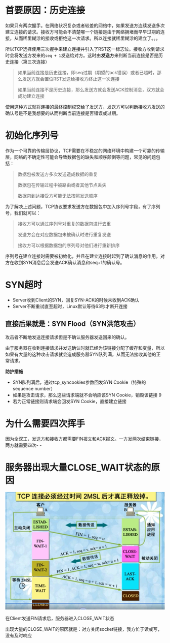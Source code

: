 # 首要原因：历史连接

如果只有两次握手。在网络状况复杂或者较差的网络中，如果发送方连续发送多次建立连接的请求。接收方可能会不清楚哪一个链接是由于网络拥堵而早早过期的连接，从而稀里糊涂的接收或拒绝这一次请求。所以连接就稀里糊涂的建立了。。。

所以TCP选择使用三次握手来建立连接并引入了RST这一标志位。接收方收到请求时会将发送方发来的`seq + 1`发送给对方。这时由**发送方**来判断当前连接是否是历史连接（第三次连接）

> 如果当前连接是历史连接，即seq过期（期望的ack错误）或者已超时，那么发送方就会置位RST发送给接收方终止这一次连接
>
> 如果当前连接不是历史连接，那么发送方就会发送ACK控制消息，双方就会成功建立连接

使用这种方式就将连接的最终控制权交给了发送方，发送方可以判断接收方发送的确认号是不是我想要的从而判断当前连接是否错误或过期。

# 初始化序列号

作为一个可靠的传输层协议，TCP需要在不稳定的网络环境中构建一个可靠的传输层，网络的不确定性可能会导致数据包的缺失和顺序颠倒等问题，常见的问题包括：

> 数据包被发送方多次发送造成数据的重复
>
> 数据包在传输过程中被路由或者其他节点丢失
>
> 数据包到达接受方可能无法按照发送顺序

为了解决上述问题，TCP协议要求发送方在数据包中加入序列号字段，有了序列号，我们就可以：

> 接收方可以通过序列号对重复的数据包进行去重
>
> 发送方会在对应数据包未被确认时进行重复发送
>
> 接收方可以根据数据包的序列号对他们进行重新排序

序列号在建立连接时需要被初始化，并且在建立连接时起到了确认消息的作用。对方在收到SYN消息后会发送ACK确认消息和seq+1的确认号。

# SYN超时

- Server收到Client的SYN，回复SYN-ACK的时候未收到ACK确认
- Server不断重试直至超时，Linux默认等待63秒才断开连接

## 直接后果就是：SYN Flood（SYN洪范攻击）

攻击者不断地发送连接请求但是不确认服务器发送回来的确认。

由于服务器在收到连接请求并发送确认时就已经为该链接分配了缓存和变量，所以如果有大量的这种攻击请求就会造成服务器SYN队列满，从而无法接收其他的正常请求。

**防护措施**

- SYN队列满后，通过tcp_syncookies参数回发SYN Cookie（特殊的sequence number）
- 如果是攻击请求，那么这些请求端就不会响应该SYN Cookie，销毁该链接 9 
- 若为正常链接则请求端会回发SYN Cookie，直接建立链接

# 为什么需要四次挥手

因为全双工，发送方和接收方都需要FIN报文和ACK报文。一方发两次结束链接，两方就需要四次- -

# 服务器出现大量CLOSE_WAIT状态的原因

<img src="图片/image-20200622085123282.png" alt="image-20200622085123282" style="zoom:80%;" />

在Client发送FIN请求后，服务器进入CLOSE_WAIT状态

出现大量的CLOSE_WAIT的原因就是：对方关闭socket链接，我方忙于读或写，没有及时响应